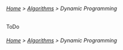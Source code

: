 ###### [Home](../../../README.md) > [Algorithms]((../algorithms.md)) > Dynamic Programming

ToDo

###### [Home](../../../README.md) > [Algorithms]((../algorithms.md)) > Dynamic Programming